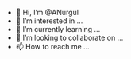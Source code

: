 - 👋 Hi, I’m @ANurgul
- 👀 I’m interested in ...
- 🌱 I’m currently learning ...
- 💞️ I’m looking to collaborate on ...
- 📫 How to reach me ...

<!---
ANurgul/ANurgul is a ✨ special ✨ repository because its `README.md` (this file) appears on your GitHub profile.
You can click the Preview link to take a look at your changes.
--->
